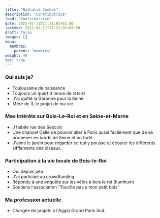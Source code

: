 ```yaml
---
title: "Nathalie Combes"
description: "Contributrice"
lead: "Contributrice"
date: 2021-01-11T21:21:01+02:00
lastmod: 2021-01-11T21:21:01+02:00
draft: false
images: []
menu:
  membres:
    parent: "membres"
weight: 40
toc: true
---
```


### Qui suis je?

- Toulousaine de naissance
- Toujours un quart d heure de retard
- J'ai quitté la Garonne pour la Seine
- Mère de 3, le projet de ma vie

### Mes intérêts sur Bois-Le-Roi et en Seine-et-Marne

- J habite rue des Sescois
- Une chance! Celle de pouvoir aller à Paris aussi facilement que de se promener en bords de Seine et en forêt.
- J'aime le jardin pour regarder ce qui y pousse et écouter les différents sifflements des oiseaux.

### Participation à la vie locale de Bois-le-Roi

- Oui depuis peu
- J'ai participé au crowdfunding
- Répondu à une enquête sur les vélos à bois le roi (humhum)
- Soutiens l'association "Touche pas a mon petit bois"

### Ma profession actuelle

- Chargée de projets à l'Agglo Grand Paris Sud.
